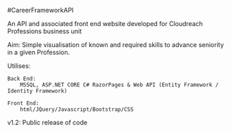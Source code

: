 ﻿#CareerFrameworkAPI

An API and associated front end website developed for Cloudreach Professions business unit

Aim:
Simple visualisation of known and required skills to advance seniority in a given Profession.



Utilises:

	Back End:
		MSSQL, ASP.NET CORE C# RazorPages & Web API (Entity Framework / Identity Framework)

	Front End: 
		html/JQuery/Javascript/Bootstrap/CSS


v1.2: Public release of code